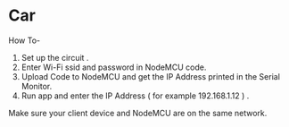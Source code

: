 # Car

How To- 
1. Set up the circuit .
2. Enter Wi-Fi ssid and password in NodeMCU code.
3. Upload Code to NodeMCU and get the IP Address printed in the Serial Monitor.
4. Run app and enter the IP Address ( for example 192.168.1.12 ) .
 
Make sure your client device and NodeMCU are on the same network. 
